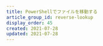 ```yaml
---
title: PowerShellでファイルを移動する
article_group_id: reverse-lookup
display_order: 45
created: 2021-07-28
updated: 2021-07-28
---
```

